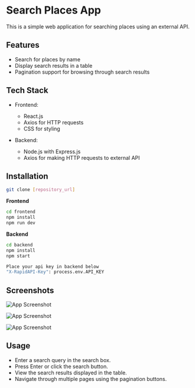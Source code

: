 
# Search Places App

This is a simple web application for searching places using an external API.

## Features

- Search for places by name
- Display search results in a table
- Pagination support for browsing through search results

## Tech Stack

- Frontend:
  - React.js
  - Axios for HTTP requests
  - CSS for styling

- Backend:
  - Node.js with Express.js
  - Axios for making HTTP requests to external API
## Installation

```bash
git clone [repository_url]
```
**Frontend**
```bash
cd frontend
npm install 
npm run dev
```

**Backend**
```bash
cd backend
npm install 
npm start
```

```bash
Place your api key in backend below
"X-RapidAPI-Key": process.env.API_KEY
```


## Screenshots

![App Screenshot](https://i.imgur.com/lQ3Rmpt.png)

![App Screenshot](https://i.imgur.com/YiEIgRu.png)

![App Screenshot](https://i.imgur.com/a3ex8cs.png)




## Usage

- Enter a search query in the search box.
- Press Enter or click the search button.
- View the search results displayed in the table.
- Navigate through multiple pages using the pagination buttons.
